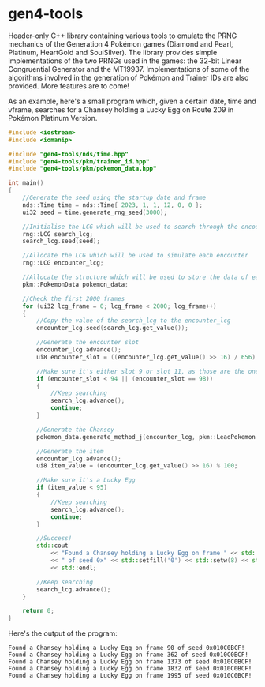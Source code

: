 # gen4-tools
 
Header-only C++ library containing various tools to emulate the PRNG mechanics of the Generation 4 Pokémon games (Diamond and Pearl, Platinum, HeartGold and SoulSilver).
The library provides simple implementations of the two PRNGs used in the games: the 32-bit Linear Congruential Generator and the MT19937.
Implementations of some of the algorithms involved in the generation of Pokémon and Trainer IDs are also provided.
More features are to come!


As an example, here's a small program which, given a certain date, time and vframe, searches for a Chansey holding a Lucky Egg on Route 209 in Pokémon Platinum Version.

```c++
#include <iostream>
#include <iomanip>

#include "gen4-tools/nds/time.hpp"
#include "gen4-tools/pkm/trainer_id.hpp"
#include "gen4-tools/pkm/pokemon_data.hpp"

int main()
{
	//Generate the seed using the startup date and frame
	nds::Time time = nds::Time{ 2023, 1, 1, 12, 0, 0 };
	ui32 seed = time.generate_rng_seed(3000);

	//Initialise the LCG which will be used to search through the encounters
	rng::LCG search_lcg;
	search_lcg.seed(seed);

	//Allocate the LCG which will be used to simulate each encounter
	rng::LCG encounter_lcg;

	//Allocate the structure which will be used to store the data of each generated Pokémon
	pkm::PokemonData pokemon_data;

	//Check the first 2000 frames
	for (ui32 lcg_frame = 0; lcg_frame < 2000; lcg_frame++)
	{
		//Copy the value of the search_lcg to the encounter_lcg
		encounter_lcg.seed(search_lcg.get_value());

		//Generate the encounter slot
		encounter_lcg.advance();
		ui8 encounter_slot = ((encounter_lcg.get_value() >> 16) / 656) & 0xFF;

		//Make sure it's either slot 9 or slot 11, as those are the ones in which Chansey is found
		if (encounter_slot < 94 || (encounter_slot == 98))
		{
			//Keep searching
			search_lcg.advance();
			continue;
		}

		//Generate the Chansey
		pokemon_data.generate_method_j(encounter_lcg, pkm::LeadPokemon::NONE);

		//Generate the item
		encounter_lcg.advance();
		ui8 item_value = (encounter_lcg.get_value() >> 16) % 100;

		//Make sure it's a Lucky Egg
		if (item_value < 95)
		{
			//Keep searching
			search_lcg.advance();
			continue;
		}

		//Success!
		std::cout 
			<< "Found a Chansey holding a Lucky Egg on frame " << std::dec << lcg_frame
			<< " of seed 0x" << std::setfill('0') << std::setw(8) << std::hex << std::uppercase << seed << "!"
			<< std::endl;

		//Keep searching
		search_lcg.advance();
	}

	return 0;
}
```
Here's the output of the program:
```
Found a Chansey holding a Lucky Egg on frame 90 of seed 0x010C0BCF!
Found a Chansey holding a Lucky Egg on frame 362 of seed 0x010C0BCF!
Found a Chansey holding a Lucky Egg on frame 1373 of seed 0x010C0BCF!
Found a Chansey holding a Lucky Egg on frame 1832 of seed 0x010C0BCF!
Found a Chansey holding a Lucky Egg on frame 1995 of seed 0x010C0BCF!
```
